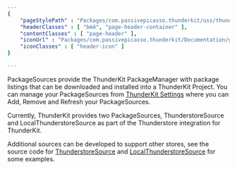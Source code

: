 ```yaml
---
{ 
	"pageStylePath" : "Packages/com.passivepicasso.thunderkit/uss/thunderkit_style.uss",
	"headerClasses" : [ "bm4", "page-header-container" ],
	"contentClasses" : [ "page-header" ],
	"iconUrl" : "Packages/com.passivepicasso.thunderkit/Documentation/graphics/TK_PackageSource_2X_Icon.png",
	"iconClasses" : [ "header-icon" ]
}

---
```


PackageSources provide the ThunderKit PackageManager with package listings that can be downloaded and installed into a ThunderKit Project.
You can manage your PackageSources from [ThunderKit Settings](menulink://Tools/ThunderKit/Settings) where you can Add, Remove and Refresh your PackageSources.

Currently, ThunderKit provides two PackageSources, ThunderstoreSource and LocalThunderstoreSource as part of the Thunderstore integration for ThunderKit.

Additional sources can be developed to support other stores, see the source code for [ThunderstoreSource](assetlink://Packages/com.passivepicasso.thunderkit/Editor/Integrations/Thunderstore/ThunderstoreSource.cs) and [LocalThunderstoreSource](assetlink://Packages/com.passivepicasso.thunderkit/Editor/Integrations/Thunderstore/LocalThunderstoreSource.cs) for some examples.
